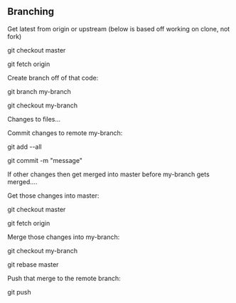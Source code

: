 
## Branching

Get latest from origin or upstream (below is based off working on clone, not fork)

git checkout master

git fetch origin

Create branch off of that code:

git branch my-branch

git checkout my-branch

Changes to files...

Commit changes to remote my-branch:

git add --all

git commit -m "message"

If other changes then get merged into master before my-branch gets merged....

Get those changes into master:

git checkout master

git fetch origin

Merge those changes into my-branch:

git checkout my-branch

git rebase master

Push that merge to the remote branch:

git push
